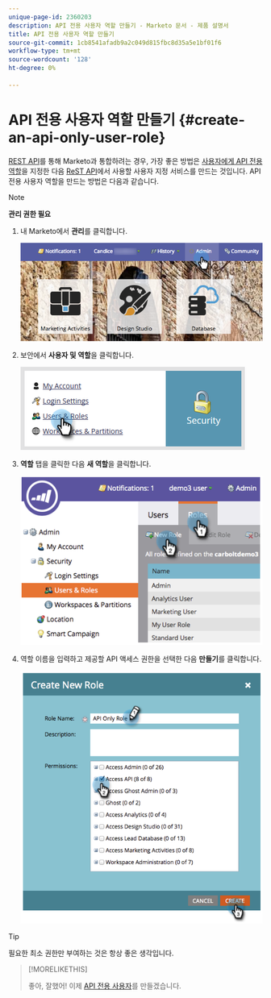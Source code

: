 ```yaml
---
unique-page-id: 2360203
description: API 전용 사용자 역할 만들기 - Marketo 문서 - 제품 설명서
title: API 전용 사용자 역할 만들기
source-git-commit: 1cb8541afadb9a2c049d815fbc8d35a5e1bf01f6
workflow-type: tm+mt
source-wordcount: '128'
ht-degree: 0%

---
```



# API 전용 사용자 역할 만들기 {#create-an-api-only-user-role}

[REST API](https://developers.marketo.com/documentation/rest/)를 통해 Marketo과 통합하려는 경우, 가장 좋은 방법은 [사용자에게 API 전용 역할](/help/marketo/product-docs/administration/users-and-roles/create-an-api-only-user.md)을 지정한 다음 [ReST API](/help/marketo/product-docs/administration/additional-integrations/create-a-custom-service-for-use-with-rest-api.md)에서 사용할 사용자 지정 서비스를 만드는 것입니다. API 전용 사용자 역할을 만드는 방법은 다음과 같습니다.

>[!NOTE]
>
>**관리 권한 필요**

1. 내 Marketo에서 **관리**&#x200B;를 클릭합니다.

   ![](assets/adminhand-1.png)

1. 보안에서 **사용자 및 역할**&#x200B;을 클릭합니다.

   ![](assets/two.png)

1. **역할** 탭을 클릭한 다음 **새 역할**&#x200B;을 클릭합니다.

   ![](assets/image2014-9-16-13-3a47-3a12.png)

1. 역할 이름을 입력하고 제공할 API 액세스 권한을 선택한 다음 **만들기**&#x200B;를 클릭합니다.

   ![](assets/image2014-9-16-13-3a47-3a36.png)

>[!TIP]
>
>필요한 최소 권한만 부여하는 것은 항상 좋은 생각입니다.

>[!MORELIKETHIS]
>
>좋아, 잘했어! 이제 [API 전용 사용자](/help/marketo/product-docs/administration/users-and-roles/create-an-api-only-user.md)를 만들겠습니다.
